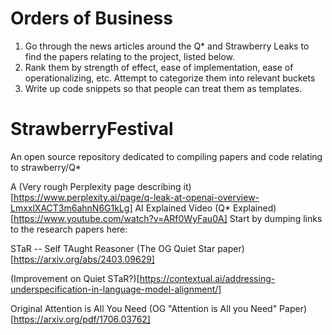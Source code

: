 # Orders of Business

1. Go through the news articles around the Q* and Strawberry Leaks to find the papers relating to the project, listed below.
2. Rank them by strength of effect, ease of implementation, ease of operationalizing, etc.
Attempt to categorize them into relevant buckets
3. Write up code snippets so that people can treat them as templates.

# StrawberryFestival
An open source repository dedicated to compiling papers and code relating to strawberry/Q*

A (Very rough Perplexity page describing it)[https://www.perplexity.ai/page/q-leak-at-openai-overview-LmxxlXACT3m6ahnN6G1kLg]
AI Explained Video (Q* Explained)[https://www.youtube.com/watch?v=ARf0WyFau0A]
Start by dumping links to the research papers here:

STaR -- Self TAught Reasoner
(The OG Quiet Star paper)[https://arxiv.org/abs/2403.09629]

(Improvement on Quiet STaR?)[https://contextual.ai/addressing-underspecification-in-language-model-alignment/]



Original Attention is All You Need
(OG "Attention is All you Need" Paper)[https://arxiv.org/pdf/1706.03762]
